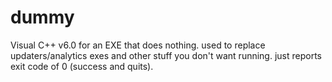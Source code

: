 # dummy
Visual C++ v6.0 for an EXE that does nothing. used to replace updaters/analytics exes and other stuff you don't want running. just reports exit code of 0 (success and quits).
